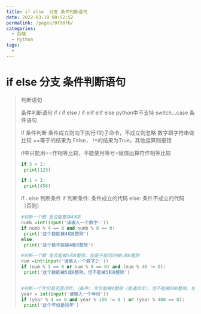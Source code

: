 ```yaml
---
title: if else  分支 条件判断语句
date: 2022-03-18 00:52:52
permalink: /pages/0f98fb/
categories:
  - 后端
  - Python
tags:
  - 
---
```

# if else  分支 条件判断语句

> 判断语句
>
> 条件判断语句 if / if else / if elif elif else
> python中不支持 switch...case 条件语句
>
> if 条件判断 条件成立则向下执行if的子命令，不成立则忽略
> 数字跟字符串做比较 ==等于的结果为 False， !=的结果为True，其他运算则报错
>
> if中只能用==作相等比较，不能使用等号=赋值运算符作相等比较
>
> ```python
> if 3 > 2:
>  print(123)
> 
> if 1 > 3:
>  print(456)
> ```
> if...else 判断条件
> if 判断条件:
> 条件成立的代码
> else:
> 条件不成立的代码（否则）
>
> 
>
> ```python
> #判断一个数 是否能整除4和8
> numb =int(input('请输入一个数字:'))
> if numb % 4 == 0 and numb % 8 == 0:
>  print('这个数能被4和8整除')
> else:
>  print('这个数不能被4和8整除')
> 
> #判断一个数 是否能被5和8整除，但是不能同时被5和8整除
> num =int(input('请输入一个数字2:'))
> if (num % 5 == 0 or num % 8 == 0) and (num % 40 != 0):
>  print('这个数能被5或8整除，但不能被5和8整除')
> 
> 
> #判断一个年份是否是闰年，（条件: 年份能被4整除（普通闰年），但不能被100整除，但可以被400整除（称为世纪闰年））
> year = int(input('请输入一个年份'))
> if (year % 4 == 0 and year % 100 != 0 ) or (year % 400 == 0):
>  print('这个年份是闰年')
> ```
>
> 




